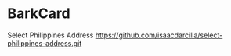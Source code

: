 # BarkCard

Select Philippines Address
https://github.com/isaacdarcilla/select-philippines-address.git
